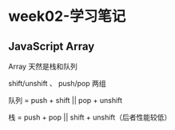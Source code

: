 # week02-学习笔记

## JavaScript Array

Array 天然是栈和队列

shift/unshift 、 push/pop 两组

队列 = push + shift || pop  + unshift

栈 = push + pop || shift + unshift（后者性能较低）
